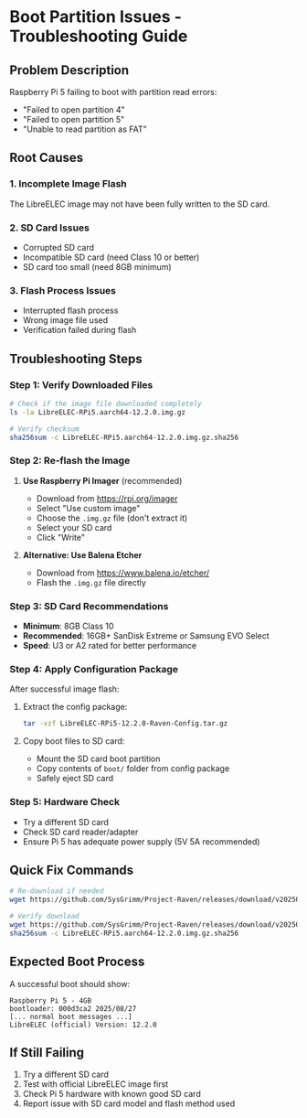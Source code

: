 # Boot Partition Issues - Troubleshooting Guide

## Problem Description
Raspberry Pi 5 failing to boot with partition read errors:
- "Failed to open partition 4"
- "Failed to open partition 5" 
- "Unable to read partition as FAT"

## Root Causes

### 1. Incomplete Image Flash
The LibreELEC image may not have been fully written to the SD card.

### 2. SD Card Issues
- Corrupted SD card
- Incompatible SD card (need Class 10 or better)
- SD card too small (need 8GB minimum)

### 3. Flash Process Issues
- Interrupted flash process
- Wrong image file used
- Verification failed during flash

## Troubleshooting Steps

### Step 1: Verify Downloaded Files
```bash
# Check if the image file downloaded completely
ls -la LibreELEC-RPi5.aarch64-12.2.0.img.gz

# Verify checksum
sha256sum -c LibreELEC-RPi5.aarch64-12.2.0.img.gz.sha256
```

### Step 2: Re-flash the Image
1. **Use Raspberry Pi Imager** (recommended)
   - Download from https://rpi.org/imager
   - Select "Use custom image"
   - Choose the `.img.gz` file (don't extract it)
   - Select your SD card
   - Click "Write"

2. **Alternative: Use Balena Etcher**
   - Download from https://www.balena.io/etcher/
   - Flash the `.img.gz` file directly

### Step 3: SD Card Recommendations
- **Minimum**: 8GB Class 10
- **Recommended**: 16GB+ SanDisk Extreme or Samsung EVO Select
- **Speed**: U3 or A2 rated for better performance

### Step 4: Apply Configuration Package
After successful image flash:

1. Extract the config package:
   ```bash
   tar -xzf LibreELEC-RPi5-12.2.0-Raven-Config.tar.gz
   ```

2. Copy boot files to SD card:
   - Mount the SD card boot partition
   - Copy contents of `boot/` folder from config package
   - Safely eject SD card

### Step 5: Hardware Check
- Try a different SD card
- Check SD card reader/adapter
- Ensure Pi 5 has adequate power supply (5V 5A recommended)

## Quick Fix Commands

```bash
# Re-download if needed
wget https://github.com/SysGrimm/Project-Raven/releases/download/v20250926-0230-le12.2.0-ts1.88.3/LibreELEC-RPi5.aarch64-12.2.0.img.gz

# Verify download
wget https://github.com/SysGrimm/Project-Raven/releases/download/v20250926-0230-le12.2.0-ts1.88.3/LibreELEC-RPi5.aarch64-12.2.0.img.gz.sha256
sha256sum -c LibreELEC-RPi5.aarch64-12.2.0.img.gz.sha256
```

## Expected Boot Process
A successful boot should show:
```
Raspberry Pi 5 - 4GB
bootloader: 000d3ca2 2025/08/27
[... normal boot messages ...]
LibreELEC (official) Version: 12.2.0
```

## If Still Failing
1. Try a different SD card
2. Test with official LibreELEC image first
3. Check Pi 5 hardware with known good SD card
4. Report issue with SD card model and flash method used
